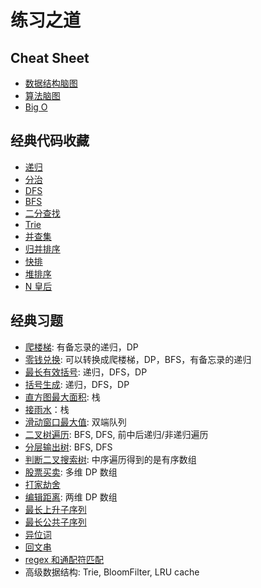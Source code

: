 # 练习之道

## Cheat Sheet

- [数据结构脑图](https://naotu.baidu.com/file/b832f043e2ead159d584cca4efb19703?token=7a6a56eb2630548c)
- [算法脑图](https://naotu.baidu.com/file/0a53d3a5343bd86375f348b2831d3610?token=5ab1de1c90d5f3ec)
- [Big O](https://www.bigocheatsheet.com/)

## 经典代码收藏

- [递归](https://shimo.im/docs/DjqqGCT3xqDYwPyY/read)
- [分治](https://shimo.im/docs/3xvghYh3JJPKwdvt/read)
- [DFS](https://shimo.im/docs/ddgwCccJQKxkrcTq/read)
- [BFS](https://shimo.im/docs/P8TqKHGKt3ytkYYd/read)
- [二分查找](https://shimo.im/docs/hjQqRQkGgwd9g36J/read)
- [Trie](https://shimo.im/docs/Pk6vPY3HJ9hKkh33/read)
- [并查集](https://shimo.im/docs/ydPCH33xDhK9YwWR/read)
- [归并排序](https://shimo.im/docs/YqgG6vtdKwkXJkWx/read)
- [快排](https://shimo.im/docs/98KjvGwwGpTpYGKy/read)
- [堆排序](https://shimo.im/docs/6kRVHRphpgjHgCtx/read)
- [N 皇后](https://shimo.im/docs/rHTyt8hcpT6D9Tj8/read)

## 经典习题

- [爬楼梯](https://leetcode.com/problems/climbing-stairs/): 有备忘录的递归，DP
- [零钱兑换](https://leetcode.com/problems/coin-change/): 可以转换成爬楼梯，DP，BFS，有备忘录的递归
- [最长有效括号](https://leetcode.com/problems/longest-valid-parentheses/): 递归，DFS，DP
- [括号生成](https://leetcode.com/problems/generate-parentheses/): 递归，DFS，DP
- [直方图最大面积](https://leetcode.com/problems/largest-rectangle-in-histogram/): 栈
- [接雨水](https://leetcode.com/problems/trapping-rain-water/)：栈
- [滑动窗口最大值](https://leetcode.com/problems/sliding-window-maximum/): 双端队列
- [二叉树遍历](https://leetcode.com/problems/binary-tree-inorder-traversal/): BFS, DFS, 前中后递归/非递归遍历
- [分层输出树](https://leetcode.com/problems/n-ary-tree-level-order-traversal/): BFS, DFS
- [判断二叉搜索树](https://leetcode.com/problems/validate-binary-search-tree/): 中序遍历得到的是有序数组
- [股票买卖](https://duyue6002.github.io/Blog/#/algo/dp?id=%e5%8d%96%e8%82%a1%e7%a5%a8%e9%97%ae%e9%a2%98): 多维 DP 数组
- [打家劫舍](http://duyue6002.github.io/Blog/#/algo/dp?id=%e6%89%93%e5%ae%b6%e5%8a%ab%e8%88%8d)
- [编辑距离](https://leetcode.com/problems/edit-distance/): 两维 DP 数组
- [最长上升子序列](https://leetcode.com/problems/longest-increasing-subsequence/)
- [最长公共子序列](https://leetcode.com/problems/longest-common-subsequence/)
- [异位词](http://duyue6002.github.io/Blog/#/algo/string?id=%e5%bc%82%e4%bd%8d%e8%af%8d%e4%b8%8e%e6%bb%91%e5%8a%a8%e7%aa%97%e5%8f%a3)
- [回文串](http://duyue6002.github.io/Blog/#/algo/string?id=%e5%9b%9e%e6%96%87%e9%97%ae%e9%a2%98)
- [regex 和通配符匹配](http://duyue6002.github.io/Blog/#/algo/string?id=regex-%e5%92%8c%e9%80%9a%e9%85%8d%e7%ac%a6%e5%8c%b9%e9%85%8d)
- 高级数据结构: Trie, BloomFilter, LRU cache
